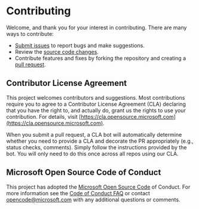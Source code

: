 # Contributing 

Welcome, and thank you for your interest in contributing. There are many ways to contribute: 
* [Submit issues](https://github.com/microsoft/Intelligent-Field-Service-Solution-Accelerator/issues) to report bugs and make suggestions. 
* Review the [source code changes](https://github.com/microsoft/Intelligent-Field-Service-Solution-Accelerator/compare). 
* Contribute features and fixes by forking the repository and creating a [pull request](https://github.com/microsoft/Intelligent-Field-Service-Solution-Accelerator/pulls). 

## Contributor License Agreement 
This project welcomes contributors and suggestions. Most contributions require you to agree to a Contributor License Agreement (CLA) declaring that you have the right to, and actually do, grant us the rights to use your contribution. For details, visit [https://cla.opensource.microsoft.com](https://cla.opensource.microsoft.com).

When you submit a pull request, a CLA bot will automatically determine whether you need to provide a CLA and decorate the PR appropriately (e.g., status checks, comments). Simply follow the instructions provided by the bot. You will only need to do this once across all repos using our CLA. 

## Microsoft Open Source Code of Conduct
This project has adopted the [Microsoft Open Source Code](https://opensource.microsoft.com/codeofconduct/) of Conduct. For more information see the [Code of Conduct FAQ](https://opensource.microsoft.com/codeofconduct/faq/) or contact [opencode@microsoft.com](mailto:opencode@microsoft.com) with any additional questions or comments. 